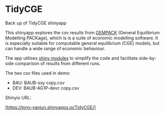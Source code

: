 # TidyCGE
Back up of TidyCGE shinyapp

This shinyapp explores the csv results from [GEMPACK](https://www.copsmodels.com/gempack.htm) (General Equilibrium Modelling PACKage), which is is a suite of economic modelling software. It is especially suitable for computable general equilibrium (CGE) models, but can handle a wide range of economic behaviour.   

The app utilises [shiny modules](https://shiny.rstudio.com/articles/modules.html) to simplify the code and facilitate side-by-side comparison of results from different runs. 

The two csv files used in demo:

* BAU: BAUB-ssy copy.csv
* DEV: BAUB-AG1P-devc copy.csv

Shinyio URL:

[https://tony-yanjun.shinyapps.io/TidyCGE/]
